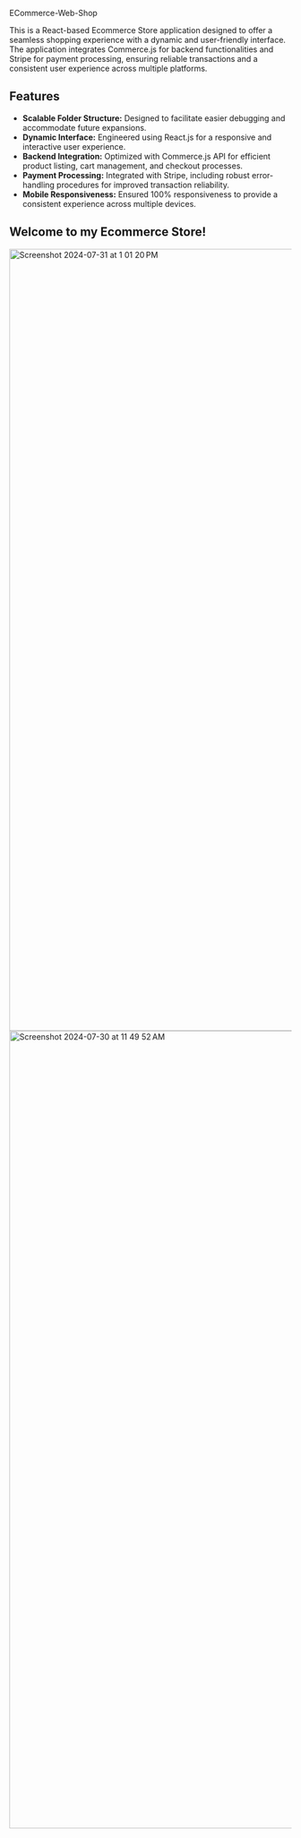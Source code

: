 ECommerce-Web-Shop

This is a React-based Ecommerce Store application designed to offer a seamless shopping experience with a dynamic and user-friendly interface. The application integrates Commerce.js for backend functionalities and Stripe for payment processing, ensuring reliable transactions and a consistent user experience across multiple platforms.

## Features
- **Scalable Folder Structure:** Designed to facilitate easier debugging and accommodate future expansions.
- **Dynamic Interface:** Engineered using React.js for a responsive and interactive user experience.
- **Backend Integration:** Optimized with Commerce.js API for efficient product listing, cart management, and checkout processes.
- **Payment Processing:** Integrated with Stripe, including robust error-handling procedures for improved transaction reliability.
- **Mobile Responsiveness:** Ensured 100% responsiveness to provide a consistent experience across multiple devices.

## Welcome to my Ecommerce Store!
<img width="1396" alt="Screenshot 2024-07-31 at 1 01 20 PM" src="https://github.com/user-attachments/assets/3c41afc9-b354-4098-a70d-734a90fa0ce4">

<img width="1424" alt="Screenshot 2024-07-30 at 11 49 52 AM" src="https://github.com/user-attachments/assets/512c7b06-856f-4c58-8374-ead6de4c61a0">





